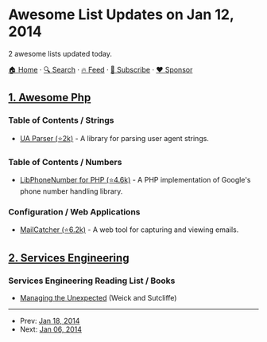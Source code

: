 # Awesome List Updates on Jan 12, 2014

2 awesome lists updated today.

[🏠 Home](/README.md) · [🔍 Search](https://www.trackawesomelist.com/search/) · [🔥 Feed](https://www.trackawesomelist.com/rss.xml) · [📮 Subscribe](https://trackawesomelist.us17.list-manage.com/subscribe?u=d2f0117aa829c83a63ec63c2f&id=36a103854c) · [❤️  Sponsor](https://github.com/sponsors/theowenyoung)



## [1. Awesome Php](/content/ziadoz/awesome-php/README.md)

### Table of Contents / Strings

*   [UA Parser (⭐2k)](https://github.com/tobie/ua-parser/tree/master/php) - A library for parsing user agent strings.

### Table of Contents / Numbers

*   [LibPhoneNumber for PHP (⭐4.6k)](https://github.com/giggsey/libphonenumber-for-php) - A PHP implementation of Google's phone number handling library.

### Configuration / Web Applications

*   [MailCatcher (⭐6.2k)](https://github.com/sj26/mailcatcher) - A web tool for capturing and viewing emails.

## [2. Services Engineering](/content/mmcgrana/services-engineering/README.md)

### Services Engineering Reading List / Books

*   [Managing the Unexpected](http://www.amazon.com/gp/product/B004IK9U4U) (Weick and Sutcliffe)

---

- Prev: [Jan 18, 2014](/content/2014/01/18/README.md)
- Next: [Jan 06, 2014](/content/2014/01/06/README.md)